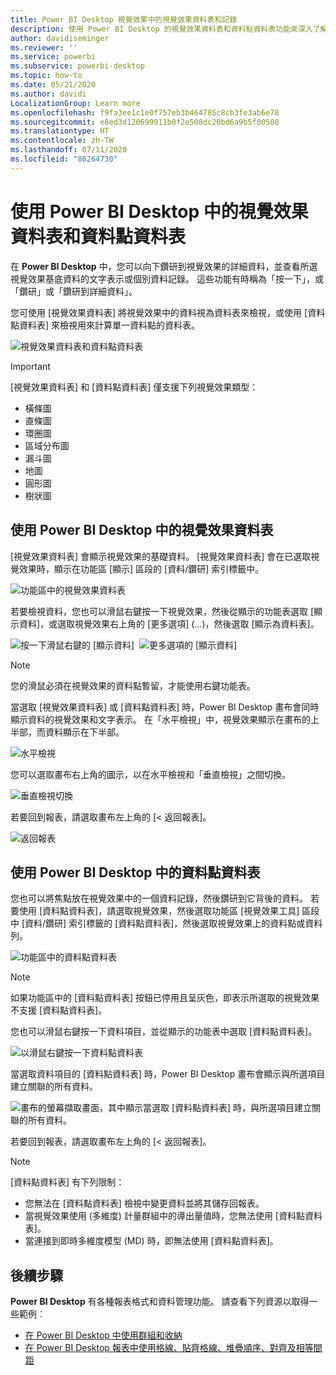 ```yaml
---
title: Power BI Desktop 視覺效果中的視覺效果資料表和記錄
description: 使用 Power BI Desktop 的視覺效果資料表和資料點資料表功能來深入了解詳細資料
author: davidiseminger
ms.reviewer: ''
ms.service: powerbi
ms.subservice: powerbi-desktop
ms.topic: how-to
ms.date: 05/21/2020
ms.author: davidi
LocalizationGroup: Learn more
ms.openlocfilehash: f9fa3ee1c1e0f757eb3b464785c8cb3fe3ab6e78
ms.sourcegitcommit: e8ed3d120699911b0f2e508dc20bd6a9b5f00580
ms.translationtype: HT
ms.contentlocale: zh-TW
ms.lasthandoff: 07/11/2020
ms.locfileid: "86264730"
---
```

# <a name="use-visual-table-and-data-point-table-in-power-bi-desktop"></a>使用 Power BI Desktop 中的視覺效果資料表和資料點資料表
在 **Power BI Desktop** 中，您可以向下鑽研到視覺效果的詳細資料，並查看所選視覺效果基底資料的文字表示或個別資料記錄。 這些功能有時稱為「按一下」，或「鑽研」或「鑽研到詳細資料」。

您可使用 [視覺效果資料表] 將視覺效果中的資料視為資料表來檢視，或使用 [資料點資料表] 來檢視用來計算單一資料點的資料表。 

![視覺效果資料表和資料點資料表](media/desktop-see-data-see-records/see-data-record.png)

>[!IMPORTANT]
>[視覺效果資料表] 和 [資料點資料表] 僅支援下列視覺效果類型：
>  - 橫條圖
>  - 直條圖
>  - 環圈圖
>  - 區域分布圖
>  - 漏斗圖
>  - 地圖
>  - 圓形圖
>  - 樹狀圖

## <a name="use-visual-table-in-power-bi-desktop"></a>使用 Power BI Desktop 中的視覺效果資料表

[視覺效果資料表] 會顯示視覺效果的基礎資料。 [視覺效果資料表] 會在已選取視覺效果時，顯示在功能區 [顯示] 區段的 [資料/鑽研] 索引標籤中。

![功能區中的視覺效果資料表](media/desktop-see-data-see-records/visual-table-01.png)

若要檢視資料，您也可以滑鼠右鍵按一下視覺效果，然後從顯示的功能表選取 [顯示資料]，或選取視覺效果右上角的 [更多選項] (...)，然後選取 [顯示為資料表]。

![按一下滑鼠右鍵的 [顯示資料]](media/desktop-see-data-see-records/visual-table-02.png)&nbsp;&nbsp;![更多選項的 [顯示資料]](media/desktop-see-data-see-records/visual-table-03.png)

> [!NOTE]
> 您的滑鼠必須在視覺效果的資料點暫留，才能使用右鍵功能表。

當選取 [視覺效果資料表] 或 [資料點資料表] 時，Power BI Desktop 畫布會同時顯示資料的視覺效果和文字表示。 在「水平檢視」中，視覺效果顯示在畫布的上半部，而資料顯示在下半部。 

![水平檢視](media/desktop-see-data-see-records/visual-table-04.png)

您可以選取畫布右上角的圖示，以在水平檢視和「垂直檢視」之間切換。

![垂直檢視切換](media/desktop-see-data-see-records/visual-table-05.png)

若要回到報表，請選取畫布左上角的 [< 返回報表]。

![返回報表](media/desktop-see-data-see-records/visual-table-06.png)

## <a name="use-data-point-table-in-power-bi-desktop"></a>使用 Power BI Desktop 中的資料點資料表

您也可以將焦點放在視覺效果中的一個資料記錄，然後鑽研到它背後的資料。 若要使用 [資料點資料表]，請選取視覺效果，然後選取功能區 [視覺效果工具] 區段中 [資料/鑽研] 索引標籤的 [資料點資料表]，然後選取視覺效果上的資料點或資料列。 

![功能區中的資料點資料表](media/desktop-see-data-see-records/visual-table-07.png)

> [!NOTE]
> 如果功能區中的 [資料點資料表] 按鈕已停用且呈灰色，即表示所選取的視覺效果不支援 [資料點資料表]。

您也可以滑鼠右鍵按一下資料項目，並從顯示的功能表中選取 [資料點資料表]。

![以滑鼠右鍵按一下資料點資料表](media/desktop-see-data-see-records/visual-table-08.png)

當選取資料項目的 [資料點資料表] 時，Power BI Desktop 畫布會顯示與所選項目建立關聯的所有資料。 

![畫布的螢幕擷取畫面，其中顯示當選取 [資料點資料表] 時，與所選項目建立關聯的所有資料。](media/desktop-see-data-see-records/visual-table-09.png)

若要回到報表，請選取畫布左上角的 [< 返回報表]。


> [!NOTE]
>[資料點資料表] 有下列限制：
> - 您無法在 [資料點資料表] 檢視中變更資料並將其儲存回報表。
> - 當視覺效果使用 (多維度) 計量群組中的導出量值時，您無法使用 [資料點資料表]。
> - 當連接到即時多維度模型 (MD) 時，即無法使用 [資料點資料表]。

## <a name="next-steps"></a>後續步驟
**Power BI Desktop** 有各種報表格式和資料管理功能。 請查看下列資源以取得一些範例︰

* [在 Power BI Desktop 中使用群組和收納](desktop-grouping-and-binning.md)
* [在 Power BI Desktop 報表中使用格線、貼齊格線、堆疊順序、對齊及相等間距](desktop-gridlines-snap-to-grid.md)

